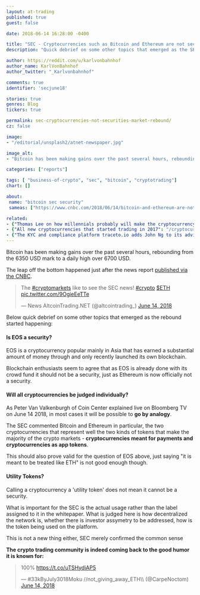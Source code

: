 ```yaml
---
layout: at-trading
published: true
guest: false

date: 2018-06-14 16:28:00 -0400

title: "SEC - Cryptocurrencies such as Bitcoin and Ethereum are not securities; market rebounds"
description: "Quick debrief on some other topics that emerged as the SEC ruled BTC and ETH not a security."

author: https://reddit.com/u/karlvonbahnhof
author_name: KarlVonBahnhof
author_twitter: "_Karlvonbahnhof"

comments: true
identifier: 'secjune18'

stories: true
genres: Blog
tickers: true

permalink: sec-cryptocurrencies-not-securities-market-rebound/
cz: false

image:
- "/editorial/unsplash2/atnet-newspaper.jpg"

image_alt:
- "Bitcoin has been making gains over the past several hours, rebounding from the 6350 USD mark to a daily high over 6700 USD."

categories: ["reports"]

tags: [ "business-of-crypto", "sec", "bitcoin", "cryptotrading"]
chart: []

about:
 name: "bitcoin sec security"
 sameas: ["https://www.cnbc.com/2018/06/14/bitcoin-and-ethereum-are-not-securities-but-some-cryptocurrencies-may-be-sec-official-says.html"]

related:
- {"Thomas Lee on how millennials probably will make the cryptocurrency market": "/millennials-bitcoin-valuation/"}
- {"All new cryptocurrencies that started trading in 2017": "/cryptocurrencies-launched-2017/"}
- {"The KYC and compliance platform traceto.io adds John Ng to its advisory board": "/press/tracetoio/"}
---
```



Bitcoin has been making gains over the past several hours, rebounding from the 6350 USD mark to a daily high over 6700 USD.

The leap off the bottom happened just after the news report [published via the CNBC](https://www.cnbc.com/video/2018/06/14/sec-bitcoin-ethereum-not-securities.html).

<blockquote class="twitter-tweet" data-lang="en"><p lang="en" dir="ltr">The <a href="https://twitter.com/hashtag/cryptomarkets?src=hash&amp;ref_src=twsrc%5Etfw">#cryptomarkets</a> like to see the SEC news! <a href="https://twitter.com/hashtag/crypto?src=hash&amp;ref_src=twsrc%5Etfw">#crypto</a> <a href="https://twitter.com/search?q=%24ETH&amp;src=ctag&amp;ref_src=twsrc%5Etfw">$ETH</a> <a href="https://t.co/9OgieEeTTe">pic.twitter.com/9OgieEeTTe</a></p>&mdash; News AltcoinTrading.NET (@altcointrading_) <a href="https://twitter.com/altcointrading_/status/1007315416870457347?ref_src=twsrc%5Etfw">June 14, 2018</a></blockquote>
<script async src="https://platform.twitter.com/widgets.js" charset="utf-8"></script>

Below quick debrief on some other topics that emerged as the rebound started happening:

#### Is EOS a security?

EOS is a cryptocurrency popular mainly in Asia that has earned a substantial amount of money through and only recently launched its own blockchain.  

Blockchain enthusiasts seem to agree that as EOS is already done with its crowd fund it should not be a security, just as Ethereum is now officially not a security.

#### Will all cryptocurrencies be judged individually?

As Peter Van Valkenburgh of Coin Center explained live on Bloomberg TV on June 14 2018, in most cases it will be possible to **go by analogy**.

The SEC commented Bitcoin and Ethereum in particular, the two cryptocurrencies that represent well the two kinds of tokens that make the majority of the crypto markets - **cryptocurrencies meant for payments and cryptocurrencies as app tokens**.

This should also prove valid for the question of EOS above, just saying "it is meant to be treated like ETH" is not good enough though.


#### Utility Tokens?

Calling a cryptocurrency a 'utility token' does not mean it cannot be a security.

What is important for the SEC is the actual usage rather than the label assigned to it in the whitepaper. What is judged here is how decentralized the network is, whether there is investor assymetry to be addressed, how is the token being used on the platform.  

This is not a new thing either, SEC merely confirmed the common sense


__The crypto trading community is indeed coming back to the good humor it is known for:__

<blockquote class="twitter-tweet" data-lang="en"><p lang="und" dir="ltr">100% <a href="https://t.co/uTSHydiAP5">https://t.co/uTSHydiAP5</a></p>&mdash; #33kByJuly3018Moku //not_giving_away_ETH\\ (@CarpeNoctom) <a href="https://twitter.com/CarpeNoctom/status/1007312888070049792?ref_src=twsrc%5Etfw">June 14, 2018</a></blockquote>
<script async src="https://platform.twitter.com/widgets.js" charset="utf-8"></script>
